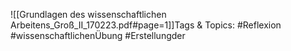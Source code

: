 
![[Grundlagen des wissenschaftlichen Arbeitens_Groß_II_170223.pdf#page=1]]Tags & Topics:
   #Reflexion
   #wissenschaftlichenÜbung
   #Erstellungder